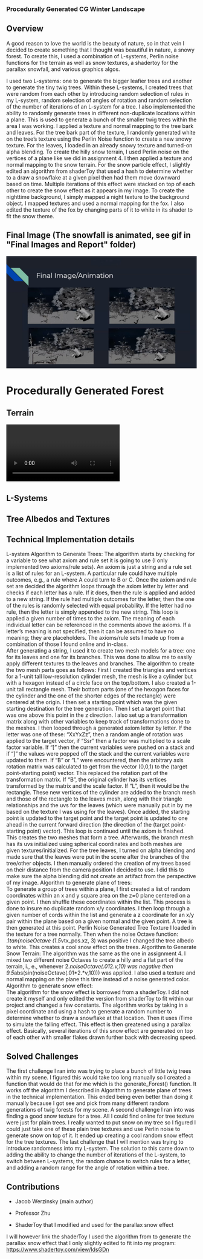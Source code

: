 ### Procedurally Generated CG Winter Landscape

## Overview 

A good reason to love the world is the beauty of nature, so in that vein I decided to create something that I thought was beautiful in nature, a snowy forest. To create this, I used a combination of L-systems, Perlin noise functions for the terrain as well as snow textures, a shadertoy for the parallax snowfall, and various graphics algos. 

I used two L-systems: one to generate the bigger leafier trees and another to generate the tiny twig trees. Within these L-systems, I created trees that were random from each other by introducing random selection of rules in my L-system, random selection of angles of rotation and random selection of the number of iterations of an L-system for a tree. I also implemented the ability to randomly generate trees in different non-duplicate locations within a plane. This is used to generate a bunch of the smaller twig trees within the area I was working. I applied a texture and normal mapping to the tree bark and leaves. For the tree bark part of the texture, I randomly generated white on the tree’s texture using the Perlin Noise function to create a new snowy texture. For the leaves, I loaded in an already snowy texture and turned-on alpha blending. To create the hilly snow terrain, I used Perlin noise on the vertices of a plane like we did in assignment 4. I then applied a texture and normal mapping to the snow terrain. For the snow particle effect, I slightly edited an algorithm from shaderToy that used a hash to determine whether to a draw a snowflake at a given pixel then had them move downward based on time. Multiple iterations of this effect were stacked on top of each other to create the snow effect as it appears in my image. To create the nighttime background, I simply mapped a night texture to the background object. I mapped textures and used a normal mapping for the fox. I also edited the texture of the fox by changing parts of it to white in its shader to fit the snow theme.  

## Final Image (The snowfall is animated, see gif in "Final Images and Report" folder)

![Final Image](Final_Images_and_Report/final_image.PNG)

# Procedurally Generated Forest 

## Terrain

![Final Image](Final_Images_and_Report/Final_Animation_Variation_2.mp4)

## L-Systems

## Tree Albedos and Textures

## 


## Technical Implementation details

L-system Algorithm to Generate Trees: 
 	The algorithm starts by checking for a variable to see what axiom and rule set it is going to use (I only implemented two axioms/rule sets). An axiom is just a string and a rule set is a list of rules for an L-system. A particular rule could have multiple outcomes, e.g., a rule where A could turn to B or C. Once the axiom and rule set are decided the algorithm loops through the axiom letter by letter and checks if each letter has a rule. If it does, then the rule is applied and added to a new string. If the rule had multiple outcomes for the letter, then the one of the rules is randomly selected with equal probability. If the letter had no rule, then the letter is simply appended to the new string. This loop is applied a given number of times to the axiom. The meaning of each individual letter can be referenced in the comments above the axioms. If a letter’s meaning is not specified, then it can be assumed to have no meaning; they are placeholders. The axioms/rule sets I made up from a combination of those I found online and in-class.    
	After generating a string, I used it to create two mesh models for a tree: one for its leaves and one for its branches. This was done to allow me to easily apply different textures to the leaves and branches. The algorithm to create the two mesh parts goes as follows: First I created the triangles and vertices for a 1-unit tall low-resolution cylinder mesh, the mesh is like a cylinder but with a hexagon instead of a circle face on the top/bottom. I also created a 1-unit tall rectangle mesh. Their bottom parts (one of the hexagon faces for the cylinder and the one of the shorter edges of the rectangle) were centered at the origin. I then set a starting point which was the given starting destination for the tree generation. Then I set a target point that was one above this point in the z direction. I also set up a transformation matrix along with other variables to keep track of transformations done to the meshes. I then looped through a generated axiom letter by letter. If the letter was one of these: “XxYxZz”, then a random angle of rotation was applied to the target vector, if “Ssr” then a factor was multiplied to a scale factor variable. If “[” then the current variables were pushed on a stack and if “]” the values were popped off the stack and the current variables were updated to them. If “B” or “L” were encountered, then the arbitrary axis rotation matrix was calculated to get from the vector (0,0,1) to the (target point-starting point) vector. This replaced the rotation part of the transformation matrix. If “B”, the original cylinder has its vertices transformed by the matrix and the scale factor. If “L”, then it would be the rectangle. These new vertices of the cylinder are added to the branch mesh and those of the rectangle to the leaves mesh, along with their triangle relationships and the uvs for the leaves (which were manually put in by me based on the texture I was using for the leaves). Once added, the starting point is updated to the target point and the target point is updated to one ahead in the current forward direction (the direction of the (target point-starting point) vector). This loop is continued until the axiom is finished. This creates the two meshes that form a tree. Afterwards, the branch mesh has its uvs initialized using spherical coordinates and both meshes are given textures/initialized. For the tree leaves, I turned on alpha blending and made sure that the leaves were put in the scene after the branches of the tree/other objects. I then manually ordered the creation of my trees based on their distance from the camera position I decided to use. I did this to make sure the alpha blending did not create an artifact from the perspective of my image.
Algorithm to generate plane of trees:  
To generate a group of trees within a plane, I first created a list of random coordinates within an x and y square area on the z=0 plane centered on a given point. I then shuffle these coordinates within the list. This process is done to insure no duplicate random x/y coordinates. I then loop through a given number of cords within the list and generate a z coordinate for an x/y pair within the plane based on a given normal and the given point. A tree is then generated at this point. 
Perlin Noise Generated Tree Texture
I loaded in the texture for a tree normally. Then when the noise Octave function: .1*tan(noiseOctave (1.5*vtx_pos.xz, 3) was positive I changed the tree albedo to white. This creates a cool snow effect on the trees. 
Algorithm to Generate Snow Terrain: 
The algorithm was the same as the one in assignment 4. I mixed two different noise Octaves to create a hilly and a flat part of the terrain, i., e., whenever 2.*noiseOctave(.01*2.*v,10) was negative then 9.5*abs(sin(noiseOctave(.01*2.*v,10))) was applied. I also used a texture and normal mapping on the plane this time instead of a noise generated color.  
Algorithm to generate snow effect:  
The algorithm for the snow effect is borrowed from a shaderToy. I did not create it myself and only edited the version from shaderToy to fit within our project and changed a few constants. The algorithm works by taking in a pixel coordinate and using a hash to generate a random number to determine whether to draw a snowflake at that location. Then it uses iTime to simulate the falling effect. This effect is then greatened using a parallax effect. Basically, several iterations of this snow effect are generated on top of each other with smaller flakes drawn further back with decreasing speed.  

## Solved Challenges

The first challenge I ran into was trying to place a bunch of little twig trees within my scene. I figured this would take too long manually so I created a function that would do that for me which is the generate_Forest() function. It works off the algorithm I described in Algorithm to generate plane of trees in the technical implementation. This ended being even better than doing it manually because I got see and pick from many different random generations of twig forests for my scene. A second challenge I ran into was finding a good snow texture for a tree. All I could find online for tree texture were just for plain trees. I really wanted to put snow on my tree so I figured I could just take one of these plain tree textures and use Perlin noise to generate snow on top of it. It ended up creating a cool random snow effect for the tree textures. The last challenge that I will mention was trying to introduce randomness into my L-system. The solution to this came down to adding the ability to change the number of iterations of the L-system, to switch between L-systems, the random chance to switch rules for a letter, and adding a random range for the angle of rotation within a tree.  

## Contributions

- Jacob Werzinsky (main author)

- Professor Zhu 

- ShaderToy that I modified and used for the parallax snow effect
 
I will however link the shaderToy I used the algorithm from to generate the parallax snow effect that I only slightly edited to fit into my program: 
https://www.shadertoy.com/view/ldsGDn 
 
